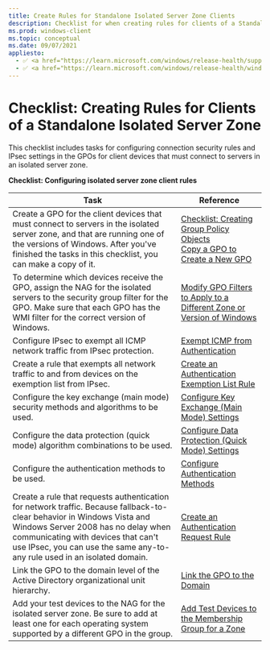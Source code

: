 ```yaml
---
title: Create Rules for Standalone Isolated Server Zone Clients 
description: Checklist for when creating rules for clients of a Standalone Isolated Server Zone
ms.prod: windows-client
ms.topic: conceptual
ms.date: 09/07/2021
appliesto: 
  - ✅ <a href="https://learn.microsoft.com/windows/release-health/supported-versions-windows-client" target="_blank">Windows 10 and later</a>
  - ✅ <a href="https://learn.microsoft.com/windows/release-health/windows-server-release-info" target="_blank">Windows Server 2016 and later</a>
---
```


# Checklist: Creating Rules for Clients of a Standalone Isolated Server Zone


This checklist includes tasks for configuring connection security rules and IPsec settings in the GPOs for client devices that must connect to servers in an isolated server zone.

**Checklist: Configuring isolated server zone client rules**

| Task | Reference |
| - | - |
| Create a GPO for the client devices that must connect to servers in the isolated server zone, and that are running one of the versions of Windows. After you've finished the tasks in this checklist, you can make a copy of it.| [Checklist: Creating Group Policy Objects](checklist-creating-group-policy-objects.md) <br/>[Copy a GPO to Create a New GPO](copy-a-gpo-to-create-a-new-gpo.md)| 
| To determine which devices receive the GPO, assign the NAG for the isolated servers to the security group filter for the GPO. Make sure that each GPO has the WMI filter for the correct version of Windows.| [Modify GPO Filters to Apply to a Different Zone or Version of Windows](modify-gpo-filters-to-apply-to-a-different-zone-or-version-of-windows.md) |
| Configure IPsec to exempt all ICMP network traffic from IPsec protection. | [Exempt ICMP from Authentication](exempt-icmp-from-authentication.md)| 
| Create a rule that exempts all network traffic to and from devices on the exemption list from IPsec. | [Create an Authentication Exemption List Rule](create-an-authentication-exemption-list-rule.md)| 
| Configure the key exchange (main mode) security methods and algorithms to be used. | [Configure Key Exchange (Main Mode) Settings](configure-key-exchange-main-mode-settings.md)| 
| Configure the data protection (quick mode) algorithm combinations to be used. | [Configure Data Protection (Quick Mode) Settings](configure-data-protection-quick-mode-settings.md)| 
| Configure the authentication methods to be used. | [Configure Authentication Methods](configure-authentication-methods.md)| 
| Create a rule that requests authentication for network traffic. Because fallback-to-clear behavior in Windows Vista and Windows Server 2008 has no delay when communicating with devices that can't use IPsec, you can use the same any-to-any rule used in an isolated domain.| [Create an Authentication Request Rule](create-an-authentication-request-rule.md)| 
| Link the GPO to the domain level of the Active Directory organizational unit hierarchy. | [Link the GPO to the Domain](link-the-gpo-to-the-domain.md)| 
| Add your test devices to the NAG for the isolated server zone. Be sure to add at least one for each operating system supported by a different GPO in the group.| [Add Test Devices to the Membership Group for a Zone](add-test-devices-to-the-membership-group-for-a-zone.md)| 
